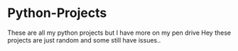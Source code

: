 # Python-Projects
These are all my python projects but I have more on my pen drive
Hey these projects are just random and some still have issues..
